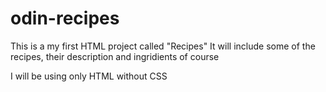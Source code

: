 # odin-recipes

This is a my first HTML project called "Recipes"
It will include some of the recipes, their description and ingridients of course

I will be using only HTML without CSS